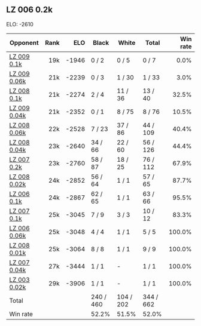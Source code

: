 ## LZ 006 0.2k ##

ELO: -2610

Opponent | Rank | ELO | Black | White | Total | Win rate
---------|-----:|----:|-------|-------|-------|-------:
[LZ 009 0.1k](LZ%20009%200.1k.md) | 19k | -1946 | 0 / 2 | 0 / 5 | 0 / 7 | 0.0%
[LZ 009 0.06k](LZ%20009%200.06k.md) | 21k | -2239 | 0 / 3 | 1 / 30 | 1 / 33 | 3.0%
[LZ 008 0.1k](LZ%20008%200.1k.md) | 21k | -2274 | 2 / 4 | 11 / 36 | 13 / 40 | 32.5%
[LZ 009 0.04k](LZ%20009%200.04k.md) | 21k | -2352 | 0 / 1 | 8 / 75 | 8 / 76 | 10.5%
[LZ 008 0.06k](LZ%20008%200.06k.md) | 22k | -2528 | 7 / 23 | 37 / 86 | 44 / 109 | 40.4%
[LZ 008 0.04k](LZ%20008%200.04k.md) | 23k | -2640 | 34 / 66 | 22 / 60 | 56 / 126 | 44.4%
[LZ 007 0.2k](LZ%20007%200.2k.md) | 23k | -2760 | 58 / 87 | 18 / 25 | 76 / 112 | 67.9%
[LZ 008 0.02k](LZ%20008%200.02k.md) | 24k | -2852 | 56 / 64 | 1 / 1 | 57 / 65 | 87.7%
[LZ 006 0.1k](LZ%20006%200.1k.md) | 24k | -2867 | 62 / 65 | 1 / 1 | 63 / 66 | 95.5%
[LZ 007 0.1k](LZ%20007%200.1k.md) | 25k | -3045 | 7 / 9 | 3 / 3 | 10 / 12 | 83.3%
[LZ 006 0.06k](LZ%20006%200.06k.md) | 25k | -3048 | 4 / 4 | 1 / 1 | 5 / 5 | 100.0%
[LZ 008 0.01k](LZ%20008%200.01k.md) | 25k | -3064 | 8 / 8 | 1 / 1 | 9 / 9 | 100.0%
[LZ 007 0.04k](LZ%20007%200.04k.md) | 27k | -3444 | 1 / 1 | - | 1 / 1 | 100.0%
[LZ 003 0.02k](LZ%20003%200.02k.md) | 29k | -3906 | 1 / 1 | - | 1 / 1 | 100.0%
Total | | | 240 / 460 | 104 / 202 | 344 / 662 | 
Win rate| | | 52.2% | 51.5% | 52.0% | 
